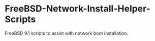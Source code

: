 FreeBSD-Network-Install-Helper-Scripts
======================================

FreeBSD 9.1 scripts to assist with network boot installation.
